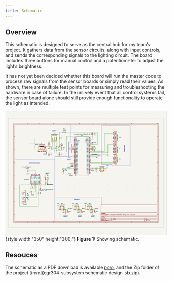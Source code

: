```yaml
---
title: Schematic
---
```


## Overview

This schematic is designed to serve as the central hub for my team’s project. It gathers data from the sensor circuits, along with input controls, and sends the corresponding signals to the lighting circuit. The board includes three buttons for manual control and a potentiometer to adjust the light’s brightness.

It has not yet been decided whether this board will run the master code to process raw signals from the sensor boards or simply read their values. As shown, there are multiple test points for measuring and troubleshooting the hardware in case of failure. In the unlikely event that all control systems fail, the sensor board alone should still provide enough functionality to operate the light as intended.


![schematic](image.png){style width:"350" height:"300;"}
**Figure 1:** Showing schematic.


## Resouces

The schematic as a PDF download is available [*here*](Schematic-SB.pdf), and the Zip folder of the project [*here*](egr304-subsystem schematic design-sb.zip).